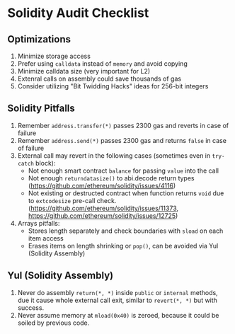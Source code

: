 # Solidity Audit Checklist

## Optimizations

1. Minimize storage access
2. Prefer using `calldata` instead of `memory` and avoid copying
3. Minimize calldata size (very important for L2)
4. Extenral calls on assembly could save thousands of gas
5. Consider utilizing "Bit Twidding Hacks" ideas for 256-bit integers

## Solidity Pitfalls

1. Remember `address.transfer(*)` passes 2300 gas and reverts in case of failure
2. Remember `address.send(*)` passes 2300 gas and returns `false` in case of failure
3. External call may revert in the following cases (sometimes even in `try-catch` block):
    - Not enough smart contract `balance` for passing `value` into the call
    - Not enough `returndatasize()` to abi.decode return types (https://github.com/ethereum/solidity/issues/4116)
    - Not existing or destructed contract when function returns `void` due to `extcodesize` pre-call check. (https://github.com/ethereum/solidity/issues/11373, https://github.com/ethereum/solidity/issues/12725)
4. Arrays pitfalls:
    - Stores length separately and check boundaries with `sload` on each item access
    - Erases items on length shrinking or `pop()`, can be avoided via Yul (Solidity Assembly)

## Yul (Solidity Assembly)

1. Never do assembly `return(*, *)` inside `public` or `internal` methods, due it cause whole external call exit, similar to `revert(*, *)` but with success.
2. Never assume memory at `mload(0x40)` is zeroed, because it could be soiled by previous code.
